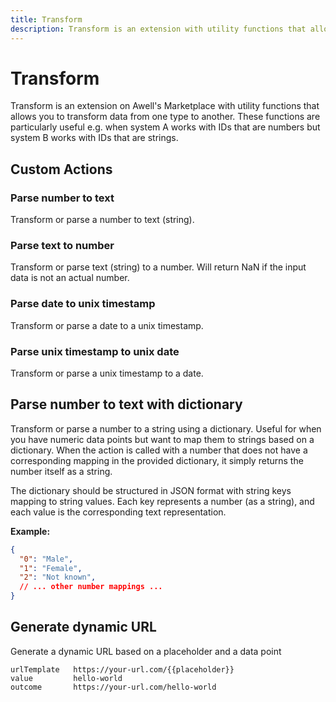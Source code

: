 ```yaml
---
title: Transform
description: Transform is an extension with utility functions that allows you to transform or parse data to a format of your liking
---
```


# Transform

Transform is an extension on Awell's Marketplace with utility functions that allows you to transform data from one type to another. These functions are particularly useful e.g. when system A works with IDs that are numbers but system B works with IDs that are strings.

## Custom Actions

### Parse number to text

Transform or parse a number to text (string).

### Parse text to number

Transform or parse text (string) to a number. Will return NaN if the input data is not an actual number.

### Parse date to unix timestamp

Transform or parse a date to a unix timestamp.

### Parse unix timestamp to unix date

Transform or parse a unix timestamp to a date.

## Parse number to text with dictionary

Transform or parse a number to a string using a dictionary. Useful for when you have numeric data points but want to map them to strings based on a dictionary. When the action is called with a number that does not have a corresponding mapping in the provided dictionary, it simply returns the number itself as a string. 

The dictionary should be structured in JSON format with string keys mapping to string values. Each key represents a number (as a string), and each value is the corresponding text representation.

**Example:**
```json
{
  "0": "Male",
  "1": "Female",
  "2": "Not known",
  // ... other number mappings ...
}
```

## Generate dynamic URL

Generate a dynamic URL based on a placeholder and a data point

```
urlTemplate   https://your-url.com/{{placeholder}}
value         hello-world
outcome       https://your-url.com/hello-world
```
